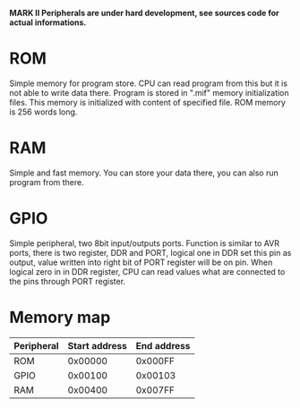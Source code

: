 **MARK II Peripherals are under hard development, see sources code for actual informations.**

# ROM
Simple memory for program store. CPU can read program from this but it is not able to write data there. Program is stored in ".mif" memory initialization files. This memory is initialized with content of specified file. ROM memory is 256 words long.

# RAM
Simple and fast memory. You can store your data there, you can also run program from there.

# GPIO
Simple peripheral, two 8bit input/outputs ports. Function is similar to AVR ports, there is two register, DDR and PORT, logical one in DDR set this pin as output, value written into right bit of PORT register will be on pin. When logical zero in in DDR register, CPU can read values what are connected to the pins through PORT register.

# Memory map

Peripheral | Start address | End address
-----------|---------------|------------
ROM        | 0x00000       | 0x000FF
GPIO       | 0x00100       | 0x00103
RAM        | 0x00400       | 0x007FF
